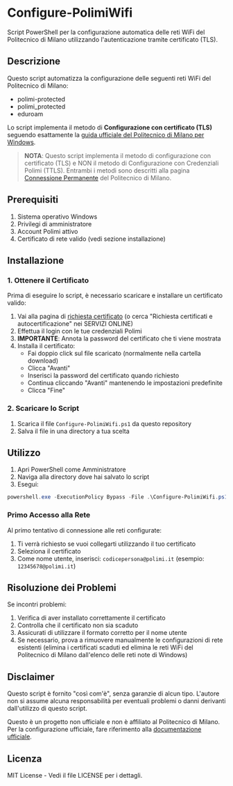 # Configure-PolimiWifi

Script PowerShell per la configurazione automatica delle reti WiFi del Politecnico di Milano utilizzando l'autenticazione tramite certificato (TLS).

## Descrizione

Questo script automatizza la configurazione delle seguenti reti WiFi del Politecnico di Milano:
- polimi-protected
- polimi_protected
- eduroam

Lo script implementa il metodo di **Configurazione con certificato (TLS)** seguendo esattamente la [guida ufficiale del Politecnico di Milano per Windows](https://www.ict.polimi.it/wifi/connessione-permanente/). 

> **NOTA**: Questo script implementa il metodo di configurazione con certificato (TLS) e NON il metodo di Configurazione con Credenziali Polimi (TTLS). Entrambi i metodi sono descritti alla pagina [Connessione Permanente](https://www.ict.polimi.it/wifi/connessione-permanente/) del Politecnico di Milano.

## Prerequisiti

1. Sistema operativo Windows
2. Privilegi di amministratore
3. Account Polimi attivo
4. Certificato di rete valido (vedi sezione installazione)

## Installazione

### 1. Ottenere il Certificato

Prima di eseguire lo script, è necessario scaricare e installare un certificato valido:

1. Vai alla pagina di [richiesta certificato](https://aunicalogin.polimi.it/aunicalogin/getservizio.xml?id_servizio=2108) (o cerca "Richiesta certificati e autocertificazione" nei SERVIZI ONLINE)
2. Effettua il login con le tue credenziali Polimi
3. **IMPORTANTE**: Annota la password del certificato che ti viene mostrata
4. Installa il certificato:
   - Fai doppio click sul file scaricato (normalmente nella cartella download)
   - Clicca "Avanti"
   - Inserisci la password del certificato quando richiesto
   - Continua cliccando "Avanti" mantenendo le impostazioni predefinite
   - Clicca "Fine"

### 2. Scaricare lo Script

1. Scarica il file `Configure-PolimiWifi.ps1` da questo repository
2. Salva il file in una directory a tua scelta

## Utilizzo

1. Apri PowerShell come Amministratore
2. Naviga alla directory dove hai salvato lo script
3. Esegui:
```powershell
powershell.exe -ExecutionPolicy Bypass -File .\Configure-PolimiWifi.ps1
```

### Primo Accesso alla Rete

Al primo tentativo di connessione alle reti configurate:
1. Ti verrà richiesto se vuoi collegarti utilizzando il tuo certificato
2. Seleziona il certificato
3. Come nome utente, inserisci: `codicepersona@polimi.it` (esempio: `12345678@polimi.it`)

## Risoluzione dei Problemi

Se incontri problemi:
1. Verifica di aver installato correttamente il certificato
2. Controlla che il certificato non sia scaduto
3. Assicurati di utilizzare il formato corretto per il nome utente
4. Se necessario, prova a rimuovere manualmente le configurazioni di rete esistenti (elimina i certificati scaduti ed elimina le reti WiFi del Politecnico di Milano dall'elenco delle reti note di Windows)

## Disclaimer

Questo script è fornito "così com'è", senza garanzie di alcun tipo. L'autore non si assume alcuna responsabilità per eventuali problemi o danni derivanti dall'utilizzo di questo script.

Questo è un progetto non ufficiale e non è affiliato al Politecnico di Milano. Per la configurazione ufficiale, fare riferimento alla [documentazione ufficiale](https://www.ict.polimi.it/wifi/connessione-permanente/).

## Licenza

MIT License - Vedi il file LICENSE per i dettagli.
